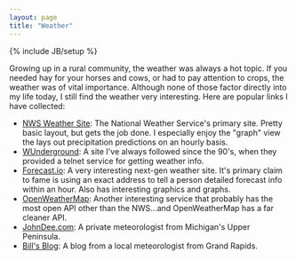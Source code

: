 ```yaml
---
layout: page
title: "Weather"
---
```

{% include JB/setup %}

Growing up in a rural community, the weather was always a hot topic.  If you needed hay for your horses and cows, or had to pay attention to crops, the weather was of vital importance.  Although none of those factor directly into my life today, I still find the weather very interesting.  Here are popular links I have collected:

  * [NWS Weather Site](http://www.weather.gov):  The National Weather Service's primary site.  Pretty basic layout, but gets the job done.  I especially enjoy the "graph" view the lays out precipitation predictions on an hourly basis.
  * [WUnderground](http://www.wunderground.com/):  A site I've always followed since the 90's, when they provided a telnet service for getting weather info.  
  * [Forecast.io](http://forecast.io):  A very interesting next-gen weather site.  It's primary claim to fame is using an exact address to tell a person detailed forecast info within an hour.  Also has interesting graphics and graphs.
  * [OpenWeatherMap](http://openweathermap.org/):  Another interesting service that probably has the most open API other than the NWS...and OpenWeatherMap has a far cleaner API.
  * [JohnDee.com](http://www.johndee.com/):  A private meteorologist from Michigan's Upper Peninsula.   
  * [Bill's Blog](http://blogs.woodtv.com/category/bills-blog/):  A blog from a local meteorologist from Grand Rapids.
